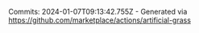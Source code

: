 Commits: 2024-01-07T09:13:42.755Z - Generated via https://github.com/marketplace/actions/artificial-grass
<br>
